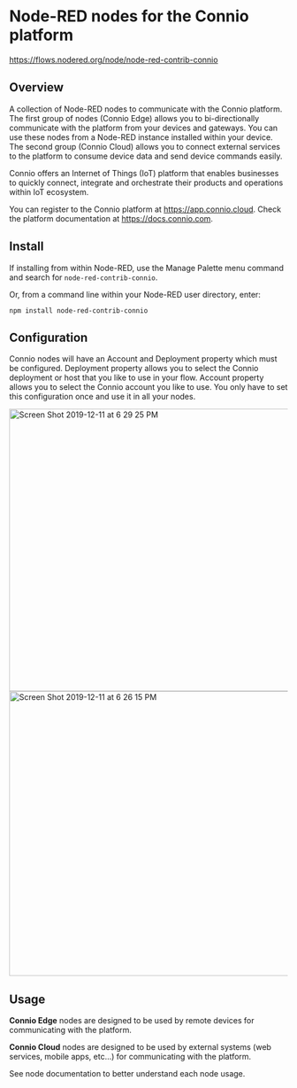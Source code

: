 # Node-RED nodes for the Connio platform

https://flows.nodered.org/node/node-red-contrib-connio

## Overview

A collection of Node-RED nodes to communicate with the Connio platform. The first group of nodes (Connio Edge) allows you to bi-directionally communicate with the platform from your devices and gateways. You can use these nodes from a Node-RED instance installed within your device. The second group (Connio Cloud) allows you to connect external services to the platform to consume device data and send device commands easily.

Connio offers an Internet of Things (IoT) platform that enables businesses to quickly connect, integrate and orchestrate their products and operations within IoT ecosystem.

You can register to the Connio platform at https://app.connio.cloud.
Check the platform documentation at https://docs.connio.com.

## Install

If installing from within Node-RED, use the Manage Palette menu command and search for `node-red-contrib-connio`.

Or, from a command line within your Node-RED user directory, enter:

```
npm install node-red-contrib-connio
```

## Configuration

Connio nodes will have an Account and Deployment property which must be configured. Deployment property allows you to select the Connio deployment or host that you like to use in your flow. Account property allows you to select the Connio account you like to use. You only have to set this configuration once and use it in all your nodes.

<img width="510" alt="Screen Shot 2019-12-11 at 6 29 25 PM" src="https://user-images.githubusercontent.com/2756202/70677497-2efe6800-1c44-11ea-8d19-b59e6ea773a3.png">

<img width="514" alt="Screen Shot 2019-12-11 at 6 26 15 PM" src="https://user-images.githubusercontent.com/2756202/70677503-358cdf80-1c44-11ea-911b-988019ba63cf.png">

## Usage

**Connio Edge** nodes are designed to be used by remote devices for communicating with the platform.

**Connio Cloud** nodes are designed to be used by external systems (web services, mobile apps, etc...) for communicating with the platform.

See node documentation to better understand each node usage.
